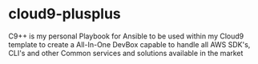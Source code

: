 # cloud9-plusplus
C9++ is my personal Playbook for Ansible to be used within my Cloud9 template to create a All-In-One DevBox capable to handle all AWS SDK's, CLI's and other Common services and solutions available in the market
